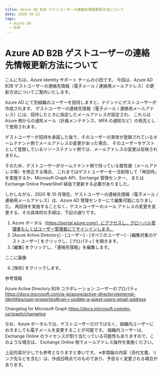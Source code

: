 ```yaml
---
title: Azure AD B2B ゲストユーザーの連絡先情報更新方法について
date: 2020-10-22
tags:
  - Azure AD
  - B2B
---
```


# Azure AD B2B ゲストユーザーの連絡先情報更新方法について

こんにちは、Azure Identity サポート チームの小田です。
今回は、Azure AD B2B ゲストユーザーの連絡先情報（電子メール / 連絡用メールアドレス）の更新方法についてご案内いたします。

Azure AD にて別組織のユーザーを招待しますと、テナントにゲストユーザーが作成されます。
ゲストユーザーの連絡先情報（電子メール / 連絡用メールアドレス）には、招待したときに指定したメールアドレスが設定され、
これらは Azure 側からの通知メール（計画メンテナンス、MFA の通知など）の宛先として使用されます。

ゲストユーザーが招待を承諾した後で、そのユーザーの実体が登録されているホームテナント側でメールアドレスの変更があった場合、
そのユーザーをゲストとして登録しているリソーステナント側では、メールアドレスの変更は反映されません。

そのため、ゲストユーザーがホームテナント側で持っている属性値（メールアドレス等）を修正する場合、
これまではゲストユーザーを一旦削除して「再招待」を実施するか、Microsoft Graph API、Exchange 管理センター、
または Exchange Online PowerShell 経由で更新する必要がありました。

しかしながら、2020 年 10 月現在、ゲストユーザーの連絡先情報（電子メール / 連絡用メールアドレス）は、Azure AD 管理センターにて編集可能になりました。
再招待を実施することなく、ゲストユーザーのメール アドレスの変更を変更する、その具体的な手順は、下記の通りです。

1. Azure ポータル（https://portal.azure.com/）にアクセスし、グローバル管理者もしくはユーザー管理者にてサインインします。
2. [Azure Active Directory] - [ユーザー] - [すべてのユーザー] - [編集対象のゲストユーザー] をクリックし、[プロパティ] を開きます。
3. [編集] をクリックし、「連絡先情報」を編集します。

ここに画像




4. [保存] をクリックします。


参考情報

Azure Active Directory B2B コラボレーション ユーザーのプロパティ
https://docs.microsoft.com/ja-jp/azure/active-directory/external-identities/user-properties#can-i-update-a-guest-users-email-address


Changelog for Microsoft Graph
https://docs.microsoft.com/en-us/graph/changelog



なお、Azure ポータルでは、ゲストユーザーだけではなく、組織内ユーザーにおきましても電子メールを変更することが可能です。
組織内ユーザーは、Exchange Online のライセンスが割り当たっている可能性もありますので、このような場合は、 Exchange Online 側でメールアドレス操作を実施ください。


上記内容が少しでも参考となりますと幸いです。
※本情報の内容（添付文書、リンク先などを含む）は、作成日時点でのものであり、予告なく変更される場合があります。